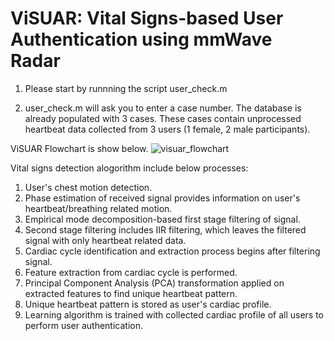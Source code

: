 # ViSUAR: Vital Signs-based User Authentication using mmWave Radar 

1) Please start by runnning the script user_check.m

2) user_check.m will ask you to enter a case number.
   The database is already populated with 3 cases.
   These cases contain unprocessed heartbeat data collected from 3 users (1 female, 2 male participants).

ViSUAR Flowchart is show below.
![visuar_flowchart](https://github.com/user-attachments/assets/e8cea274-f619-4400-99cf-9187724d8b8d)

Vital signs detection alogorithm include below processes:
1) User's chest motion detection.
2) Phase estimation of received signal provides information on user's heartbeat/breathing related motion.
3) Empirical mode decomposition-based first stage filtering of signal.
4) Second stage filtering includes IIR filtering, which leaves the filtered signal with only heartbeat related data.
5) Cardiac cycle identification and extraction process begins after filtering signal.
6) Feature extraction from cardiac cycle is performed.
7) Principal Component Analysis (PCA) transformation applied on extracted features to find unique heartbeat pattern.
8) Unique heartbeat pattern is stored as user's cardiac profile.
9) Learning algorithm is trained with collected cardiac profile of all users to perform user authentication.

